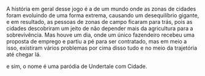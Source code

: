 A história em geral desse jogo é a de um mundo onde as zonas de cidades foram evoluindo de uma forma
extrema, causando um desequilíbrio gigante, e em resultado, as pessoas de zonas de campo ficaram
para trás, pois as cidades descobriram um jeito de não depender mais da agricultura para a 
sobrevivência. Mas houve um dia, onde um único fazendeiro recebeu uma proposta de emprego e 
partiu a pé para ser contratado, mas em meio a isso, existiram vários problemas por cima
disso tudo e no meio da trajetória até chegar lá.

e sim, o nome é uma paródia de Undertale com Cidade.
